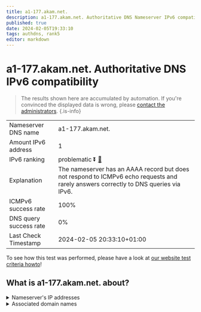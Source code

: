```yaml
---
title: a1-177.akam.net.
description: a1-177.akam.net. Authoritative DNS Nameserver IPv6 compatibility
published: true
date: 2024-02-05T19:33:10
tags: authdns, rank5
editor: markdown
---
```


# a1-177.akam.net. Authoritative DNS IPv6 compatibility

> The results shown here are accumulated by automation. If you're convinced the displayed data is wrong, please [contact the administrators](/howto/chat). 
{.is-info}




|   |   |
| - | - |
| Nameserver DNS name | a1-177.akam.net.
| Amount IPv6 address | 1
| IPv6 ranking | problematic :arrow_double_down: [🔗](/howto/ranking) |
| Explanation | The nameserver has an AAAA record but does not respond to ICMPv6 echo requests and rarely answers correctly to DNS queries via IPv6. |
| ICMPv6 success rate | 100%|
| DNS query success rate | 0% |
| Last Check Timestamp | 2024-02-05 20:33:10+01:00 |

To see how this test was performed, please have a look at [our website test criteria howto](/howto/testcriteria/authdns)!


## What is a1-177.akam.net. about?




<details>
<summary>Nameserver's IP addresses</summary>

2600:1401:2::b1

</details>



<details>
<summary>Associated domain names</summary>

www.nissan-global.com

</details>
